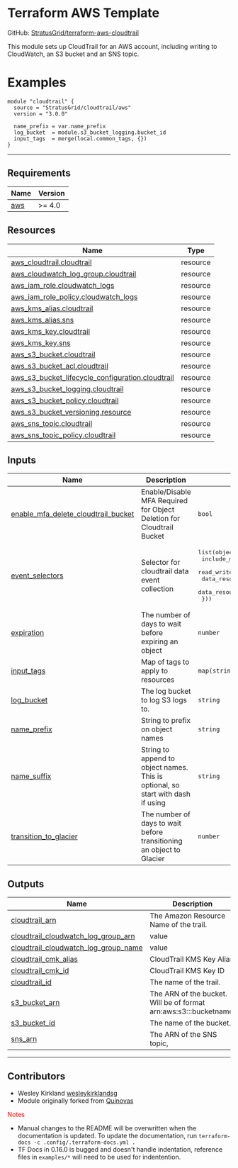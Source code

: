 <!-- BEGIN_TF_DOCS -->
# Terraform AWS Template

GitHub: [StratusGrid/terraform-aws-cloudtrail](https://github.com/StratusGrid/terraform-aws-cloudtrail)

This module sets up CloudTrail for an AWS account, including writing to CloudWatch, an S3 bucket and an SNS topic.

# Examples

```hcl
module "cloudtrail" {
  source = "StratusGrid/cloudtrail/aws"
  version = "3.0.0"
  
  name_prefix = var.name_prefix
  log_bucket  = module.s3_bucket_logging.bucket_id
  input_tags  = merge(local.common_tags, {})
}
```

---

## Requirements

| Name | Version |
|------|---------|
| <a name="requirement_aws"></a> [aws](#requirement\_aws) | >= 4.0 |

## Resources

| Name | Type |
|------|------|
| [aws_cloudtrail.cloudtrail](https://registry.terraform.io/providers/hashicorp/aws/latest/docs/resources/cloudtrail) | resource |
| [aws_cloudwatch_log_group.cloudtrail](https://registry.terraform.io/providers/hashicorp/aws/latest/docs/resources/cloudwatch_log_group) | resource |
| [aws_iam_role.cloudwatch_logs](https://registry.terraform.io/providers/hashicorp/aws/latest/docs/resources/iam_role) | resource |
| [aws_iam_role_policy.cloudwatch_logs](https://registry.terraform.io/providers/hashicorp/aws/latest/docs/resources/iam_role_policy) | resource |
| [aws_kms_alias.cloudtrail](https://registry.terraform.io/providers/hashicorp/aws/latest/docs/resources/kms_alias) | resource |
| [aws_kms_alias.sns](https://registry.terraform.io/providers/hashicorp/aws/latest/docs/resources/kms_alias) | resource |
| [aws_kms_key.cloudtrail](https://registry.terraform.io/providers/hashicorp/aws/latest/docs/resources/kms_key) | resource |
| [aws_kms_key.sns](https://registry.terraform.io/providers/hashicorp/aws/latest/docs/resources/kms_key) | resource |
| [aws_s3_bucket.cloudtrail](https://registry.terraform.io/providers/hashicorp/aws/latest/docs/resources/s3_bucket) | resource |
| [aws_s3_bucket_acl.cloudtrail](https://registry.terraform.io/providers/hashicorp/aws/latest/docs/resources/s3_bucket_acl) | resource |
| [aws_s3_bucket_lifecycle_configuration.cloudtrail](https://registry.terraform.io/providers/hashicorp/aws/latest/docs/resources/s3_bucket_lifecycle_configuration) | resource |
| [aws_s3_bucket_logging.cloudtrail](https://registry.terraform.io/providers/hashicorp/aws/latest/docs/resources/s3_bucket_logging) | resource |
| [aws_s3_bucket_policy.cloudtrail](https://registry.terraform.io/providers/hashicorp/aws/latest/docs/resources/s3_bucket_policy) | resource |
| [aws_s3_bucket_versioning.resource](https://registry.terraform.io/providers/hashicorp/aws/latest/docs/resources/s3_bucket_versioning) | resource |
| [aws_sns_topic.cloudtrail](https://registry.terraform.io/providers/hashicorp/aws/latest/docs/resources/sns_topic) | resource |
| [aws_sns_topic_policy.cloudtrail](https://registry.terraform.io/providers/hashicorp/aws/latest/docs/resources/sns_topic_policy) | resource |

## Inputs

| Name | Description | Type | Default | Required |
|------|-------------|------|---------|:--------:|
| <a name="input_enable_mfa_delete_cloudtrail_bucket"></a> [enable\_mfa\_delete\_cloudtrail\_bucket](#input\_enable\_mfa\_delete\_cloudtrail\_bucket) | Enable/Disable MFA Required for Object Deletion for Cloudtrail Bucket | `bool` | `false` | no |
| <a name="input_event_selectors"></a> [event\_selectors](#input\_event\_selectors) | Selector for cloudtrail data event collection | <pre>list(object({<br>    include_management_events = bool<br>    read_write_type           = string<br>    data_resource_type        = string<br>    data_resource_values      = list(string)<br>  }))</pre> | `[]` | no |
| <a name="input_expiration"></a> [expiration](#input\_expiration) | The number of days to wait before expiring an object | `number` | `2557` | no |
| <a name="input_input_tags"></a> [input\_tags](#input\_input\_tags) | Map of tags to apply to resources | `map(string)` | `{}` | no |
| <a name="input_log_bucket"></a> [log\_bucket](#input\_log\_bucket) | The log bucket to log S3 logs to. | `string` | n/a | yes |
| <a name="input_name_prefix"></a> [name\_prefix](#input\_name\_prefix) | String to prefix on object names | `string` | n/a | yes |
| <a name="input_name_suffix"></a> [name\_suffix](#input\_name\_suffix) | String to append to object names. This is optional, so start with dash if using | `string` | `""` | no |
| <a name="input_transition_to_glacier"></a> [transition\_to\_glacier](#input\_transition\_to\_glacier) | The number of days to wait before transitioning an object to Glacier | `number` | `366` | no |

## Outputs

| Name | Description |
|------|-------------|
| <a name="output_cloudtrail_arn"></a> [cloudtrail\_arn](#output\_cloudtrail\_arn) | The Amazon Resource Name of the trail. |
| <a name="output_cloudtrail_cloudwatch_log_group_arn"></a> [cloudtrail\_cloudwatch\_log\_group\_arn](#output\_cloudtrail\_cloudwatch\_log\_group\_arn) | value |
| <a name="output_cloudtrail_cloudwatch_log_group_name"></a> [cloudtrail\_cloudwatch\_log\_group\_name](#output\_cloudtrail\_cloudwatch\_log\_group\_name) | value |
| <a name="output_cloudtrail_cmk_alias"></a> [cloudtrail\_cmk\_alias](#output\_cloudtrail\_cmk\_alias) | CloudTrail KMS Key Alias |
| <a name="output_cloudtrail_cmk_id"></a> [cloudtrail\_cmk\_id](#output\_cloudtrail\_cmk\_id) | CloudTrail KMS Key ID |
| <a name="output_cloudtrail_id"></a> [cloudtrail\_id](#output\_cloudtrail\_id) | The name of the trail. |
| <a name="output_s3_bucket_arn"></a> [s3\_bucket\_arn](#output\_s3\_bucket\_arn) | The ARN of the bucket. Will be of format arn:aws:s3:::bucketname. |
| <a name="output_s3_bucket_id"></a> [s3\_bucket\_id](#output\_s3\_bucket\_id) | The name of the bucket. |
| <a name="output_sns_arn"></a> [sns\_arn](#output\_sns\_arn) | The ARN of the SNS topic, |

---

## Contributors
- Wesley Kirkland [wesleykirklandsg](https://github.com/wesleykirklandsg)
- Module originally forked from [Quinovas](https://github.com/QuiNovas)

<span style="color:red">Notes</span>

- Manual changes to the README will be overwritten when the documentation is updated. To update the documentation, run `terraform-docs -c .config/.terraform-docs.yml .`
- TF Docs in 0.16.0 is bugged and doesn't handle indentation, reference files in `examples/*` will need to be used for indentention.
<!-- END_TF_DOCS -->